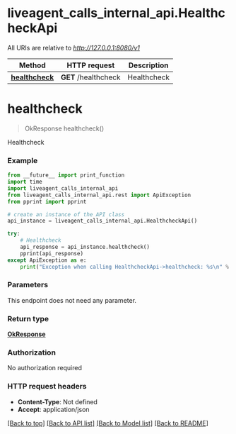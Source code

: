 # liveagent_calls_internal_api.HealthcheckApi

All URIs are relative to *http://127.0.0.1:8080/v1*

Method | HTTP request | Description
------------- | ------------- | -------------
[**healthcheck**](HealthcheckApi.md#healthcheck) | **GET** /healthcheck | Healthcheck


# **healthcheck**
> OkResponse healthcheck()

Healthcheck

### Example
```python
from __future__ import print_function
import time
import liveagent_calls_internal_api
from liveagent_calls_internal_api.rest import ApiException
from pprint import pprint

# create an instance of the API class
api_instance = liveagent_calls_internal_api.HealthcheckApi()

try:
    # Healthcheck
    api_response = api_instance.healthcheck()
    pprint(api_response)
except ApiException as e:
    print("Exception when calling HealthcheckApi->healthcheck: %s\n" % e)
```

### Parameters
This endpoint does not need any parameter.

### Return type

[**OkResponse**](OkResponse.md)

### Authorization

No authorization required

### HTTP request headers

 - **Content-Type**: Not defined
 - **Accept**: application/json

[[Back to top]](#) [[Back to API list]](../README.md#documentation-for-api-endpoints) [[Back to Model list]](../README.md#documentation-for-models) [[Back to README]](../README.md)

